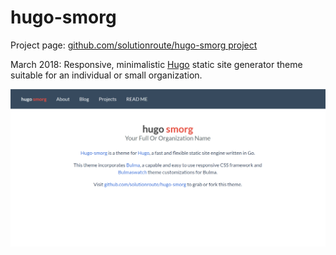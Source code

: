# hugo-smorg

Project page: [github.com/solutionroute/hugo-smorg project](https://github.com/solutionroute/hugo-smorg) 

March 2018: Responsive, minimalistic [Hugo](https://gohugo.io/) static site generator theme suitable for an individual or small organization.

 ![Desktop landing page](hugo-smorg-landing-desktop.png)
